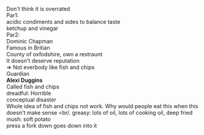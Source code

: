 Don't think it is overrated <br/>
Par1: <br/>
acidic condiments and sides to balance taste <br/>
ketchup and vinegar <br/>
Par2: <br/>
Dominic Chapman <br/>
Famous in Britian <br/>
County of oxfodshire, own a restraunt <br/>
It doesn't deserve reputation <br/>
=> Not everbody like fish and chips <br/>
Guardian <br/>
**Alexi Duggins** <br/>
Called fish and chips <br/>
dreadful: Horrible <br/>
conceptual disaster <br/>
Whole idea of fish and chips not work. Why would people eat this when this doesn't make sense <br/.
greasy: lots of oil, lots of cooking oil, deep fried <br/>
mush: soft potato <br/>
press a fork down goes down into it <br/>
